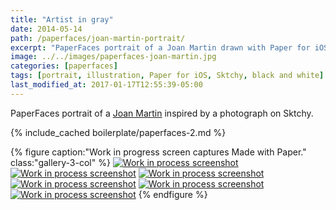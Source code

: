 ```yaml
---
title: "Artist in gray"
date: 2014-05-14
path: /paperfaces/joan-martin-portrait/
excerpt: "PaperFaces portrait of a Joan Martin drawn with Paper for iOS on an iPad."
image: ../../images/paperfaces-joan-martin.jpg
categories: [paperfaces]
tags: [portrait, illustration, Paper for iOS, Sktchy, black and white]
last_modified_at: 2017-01-17T12:55:39-05:00
---
```


PaperFaces portrait of a [Joan Martin](https://sktchy.com/Ch7GVH) inspired by a photograph on Sktchy.

{% include_cached boilerplate/paperfaces-2.md %}

{% figure caption:"Work in progress screen captures Made with Paper." class:"gallery-3-col" %}
[![Work in process screenshot](../../images/paperfaces-joan-martin-process-1-600.jpg)](../../images/paperfaces-joan-martin-process-1-lg.jpg) [![Work in process screenshot](../../images/paperfaces-joan-martin-process-2-600.jpg)](../../images/paperfaces-joan-martin-process-2-lg.jpg) [![Work in process screenshot](../../images/paperfaces-joan-martin-process-3-600.jpg)](../../images/paperfaces-joan-martin-process-3-lg.jpg) [![Work in process screenshot](../../images/paperfaces-joan-martin-process-4-600.jpg)](../../images/paperfaces-joan-martin-process-4-lg.jpg) [![Work in process screenshot](../../images/paperfaces-joan-martin-process-5-600.jpg)](../../images/paperfaces-joan-martin-process-5-lg.jpg) [![Work in process screenshot](../../images/paperfaces-joan-martin-process-6-600.jpg)](../../images/paperfaces-joan-martin-process-6-lg.jpg)
{% endfigure %}

